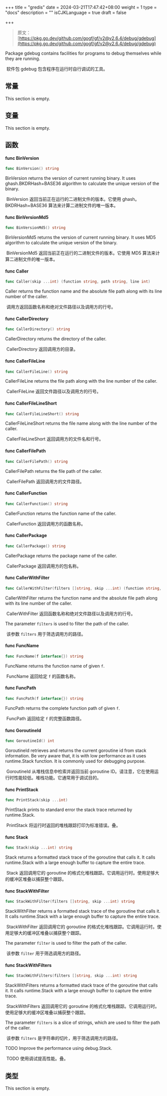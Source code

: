 +++
title = "gredis"
date = 2024-03-21T17:47:42+08:00
weight = 1
type = "docs"
description = ""
isCJKLanguage = true
draft = false

+++

> 原文：[https://pkg.go.dev/github.com/gogf/gf/v2@v2.6.4/debug/gdebug](https://pkg.go.dev/github.com/gogf/gf/v2@v2.6.4/debug/gdebug)

Package gdebug contains facilities for programs to debug themselves while they are running.

​	软件包 gdebug 包含程序在运行时自行调试的工具。

## 常量

This section is empty.

## 变量

This section is empty.

## 函数

#### func BinVersion

```go
func BinVersion() string
```

BinVersion returns the version of current running binary. It uses ghash.BKDRHash+BASE36 algorithm to calculate the unique version of the binary.

​	BinVersion 返回当前正在运行的二进制文件的版本。它使用 ghash。BKDRHash+BASE36 算法来计算二进制文件的唯一版本。

#### func BinVersionMd5

```go
func BinVersionMd5() string
```

BinVersionMd5 returns the version of current running binary. It uses MD5 algorithm to calculate the unique version of the binary.

​	BinVersionMd5 返回当前正在运行的二进制文件的版本。它使用 MD5 算法来计算二进制文件的唯一版本。

#### func Caller

```go
func Caller(skip ...int) (function string, path string, line int)
```

Caller returns the function name and the absolute file path along with its line number of the caller.

​	调用方返回函数名称和绝对文件路径以及调用方的行号。

#### func CallerDirectory

```go
func CallerDirectory() string
```

CallerDirectory returns the directory of the caller.

​	CallerDirectory 返回调用方的目录。

#### func CallerFileLine

```go
func CallerFileLine() string
```

CallerFileLine returns the file path along with the line number of the caller.

​	CallerFileLine 返回文件路径以及调用方的行号。

#### func CallerFileLineShort

```go
func CallerFileLineShort() string
```

CallerFileLineShort returns the file name along with the line number of the caller.

​	CallerFileLineShort 返回调用方的文件名和行号。

#### func CallerFilePath

```go
func CallerFilePath() string
```

CallerFilePath returns the file path of the caller.

​	CallerFilePath 返回调用方的文件路径。

#### func CallerFunction

```go
func CallerFunction() string
```

CallerFunction returns the function name of the caller.

​	CallerFunction 返回调用方的函数名称。

#### func CallerPackage

```go
func CallerPackage() string
```

CallerPackage returns the package name of the caller.

​	CallerPackage 返回调用方的包名称。

#### func CallerWithFilter

```go
func CallerWithFilter(filters []string, skip ...int) (function string, path string, line int)
```

CallerWithFilter returns the function name and the absolute file path along with its line number of the caller.

​	CallerWithFilter 返回函数名称和绝对文件路径以及调用方的行号。

The parameter `filters` is used to filter the path of the caller.

​	该参数 `filters` 用于筛选调用方的路径。

#### func FuncName

```go
func FuncName(f interface{}) string
```

FuncName returns the function name of given `f`.

​	FuncName 返回给定 `f` 的函数名称。

#### func FuncPath

```go
func FuncPath(f interface{}) string
```

FuncPath returns the complete function path of given `f`.

​	FuncPath 返回给定 `f` 的完整函数路径。

#### func GoroutineId

```go
func GoroutineId() int
```

GoroutineId retrieves and returns the current goroutine id from stack information. Be very aware that, it is with low performance as it uses runtime.Stack function. It is commonly used for debugging purpose.

​	GoroutineId 从堆栈信息中检索并返回当前 goroutine ID。请注意，它在使用运行时性能较低。堆栈功能。它通常用于调试目的。

#### func PrintStack

```go
func PrintStack(skip ...int)
```

PrintStack prints to standard error the stack trace returned by runtime.Stack.

​	PrintStack 将运行时返回的堆栈跟踪打印为标准错误。叠。

#### func Stack

```go
func Stack(skip ...int) string
```

Stack returns a formatted stack trace of the goroutine that calls it. It calls runtime.Stack with a large enough buffer to capture the entire trace.

​	Stack 返回调用它的 goroutine 的格式化堆栈跟踪。它调用运行时。使用足够大的缓冲区堆叠以捕获整个跟踪。

#### func StackWithFilter

```go
func StackWithFilter(filters []string, skip ...int) string
```

StackWithFilter returns a formatted stack trace of the goroutine that calls it. It calls runtime.Stack with a large enough buffer to capture the entire trace.

​	StackWithFilter 返回调用它的 goroutine 的格式化堆栈跟踪。它调用运行时。使用足够大的缓冲区堆叠以捕获整个跟踪。

The parameter `filter` is used to filter the path of the caller.

​	该参数 `filter` 用于筛选调用方的路径。

#### func StackWithFilters

```go
func StackWithFilters(filters []string, skip ...int) string
```

StackWithFilters returns a formatted stack trace of the goroutine that calls it. It calls runtime.Stack with a large enough buffer to capture the entire trace.

​	StackWithFilters 返回调用它的 goroutine 的格式化堆栈跟踪。它调用运行时。使用足够大的缓冲区堆叠以捕获整个跟踪。

The parameter `filters` is a slice of strings, which are used to filter the path of the caller.

​	该参数 `filters` 是字符串的切片，用于筛选调用方的路径。

TODO Improve the performance using debug.Stack.

​	TODO 使用调试提高性能。叠。

## 类型

This section is empty.